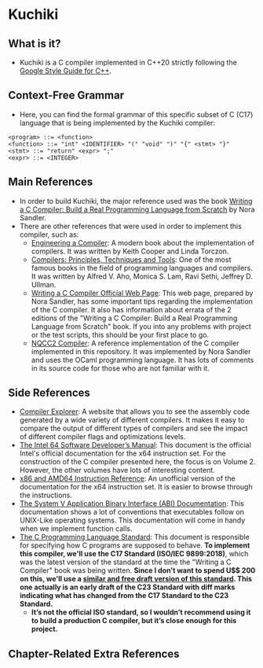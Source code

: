 # Kuchiki

## What is it?
* Kuchiki is a C compiler implemented in C++20 strictly following the [Google Style Guide for C++](https://google.github.io/styleguide/cppguide.html).


## Context-Free Grammar
* Here, you can find the formal grammar of this specific subset of C (C17) language that is being implemented by the Kuchiki compiler:
```
<program> ::= <function>
<function> ::= "int" <IDENTIFIER> "(" "void" ")" "{" <stmt> "}"
<stmt> ::= "return" <expr> ";"
<expr> ::= <INTEGER>
```


## Main References
* In order to build Kuchiki, the major reference used was the book [Writing a C Compiler: Build a Real Programming Language from Scratch](https://www.amazon.com/Writing-Compiler-Programming-Language-Scratch/dp/1718500424) by Nora Sandler. 
* There are other references that were used in order to implement this compiler, such as:
  * [Engineering a Compiler](https://www.amazon.com/Engineering-Compiler-Keith-Cooper/dp/012088478X): A modern book about the implementation of compilers. It was written by Keith Cooper and Linda Torczon.
  * [Compilers: Principles, Techniques and Tools](https://www.amazon.com/Compilers-Principles-Techniques-Tools-2nd/dp/0321486811): One of the most famous books in the field of programming languages and compilers. It was written by Alfred V. Aho, Monica S. Lam, Ravi Sethi, Jeffrey D. Ullman.
  * [Writing a C Compiler Official Web Page](https://norasandler.com/book/): This web page, prepared by Nora Sandler, has some important tips regarding the implementation of the C compiler. It also has information about errata of the 2 editions of the "Writing a C Compiler: Build a Real Programming Language from Scratch" book. If you into any problems with project or the test scripts, this should be your first place to go.
  * [NQCC2 Compiler](https://github.com/nlsandler/nqcc2): A reference implementation of the C compiler implemented in this repository. It was implemented by Nora Sandler and uses the OCaml programming language. It has lots of comments in its source code for those who are not familiar with it.


## Side References
  * [Compiler Explorer](https://godbolt.org): A website that allows you to see the assembly code generated by a wide variety of different compilers. It makes it easy to compare the output of different types of compilers and see the impact of different compiler flags and optimizations levels.
  * [The Intel 64 Software Developer’s Manual](https://www.intel.com/content/www/us/en/developer/articles/technical/intel-sdm.html): This document is the official Intel's official documentation for the x64 instruction set. For the construction of the C compiler presented here, the focus is on Volume 2. However, the other volumes have lots of interesting content.
  * [x86 and AMD64 Instruction Reference](https://www.felixcloutier.com/x86/): An unofficial version of the documentation for the x64 instruction set. It is easier to browse through the instructions.
  * [The System V Application Binary Interface (ABI) Documentation](https://gitlab.com/x86-psABIs/x86-64-ABI): This documentation shows a lot of conventions that executables follow on UNIX-Like operating systems. This documentation will come in handy when we implement function calls.
  * [The C Programming Language Standard](https://www.iso.org/standard/74528.html): This document is responsible for specifying how C programs are supposed to behave. __To implement this compiler, we'll use the C17 Standard (ISO/IEC 9899:2018)__, which was the latest version of the standard at the time the "Writing a C Compiler" book was being written. __Since I don't want to spend U$$ 200 on this, we'll use a [similar and free draft version of this standard](https://www.open-std.org/JTC1/SC22/WG14/www/docs/n2310.pdf). This one actually is an early draft of the C23 Standard with diff marks indicating what has changed from the C17 Standard to the C23 Standard.__
    * __It’s not the official ISO standard, so I wouldn’t recommend using it to build a production C compiler, but it’s close enough for this project.__


## Chapter-Related Extra References
